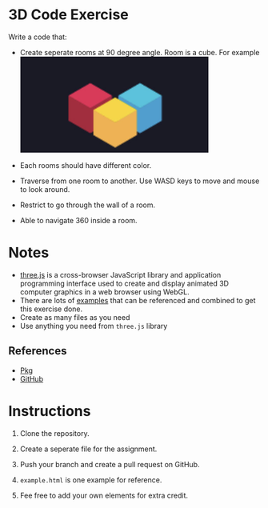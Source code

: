 # 3D Code Exercise

Write a code that:

- Create seperate rooms at 90 degree angle. Room is a cube. For example ![Cube Image](https://github.com/SLMetaverse/hiring-3D-assignment/blob/master/cubes.png?raw=true)


- Each rooms should have different color.

- Traverse from one room to another. Use WASD keys to move and mouse to look around.

- Restrict to go through the wall of a room.

- Able to navigate 360 inside a room.

# Notes
- [three.js](https://threejs.org) is a cross-browser JavaScript library and application programming interface used to create and display animated 3D computer graphics in a web browser using WebGL. 
- There are lots of [examples](https://threejs.org/examples/#webgl_animation_keyframes) that can be referenced and combined to get this exercise done.
- Create as many files as you need
- Use anything you need from `three.js` library



## References
- [Pkg](https://unpkg.com/browse/three@0.138.3/)
- [GitHub](https://github.com/mrdoob/three.js)
# Instructions

1. Clone the repository.

2. Create a seperate file for the assignment.

3. Push your branch and create a pull request on GitHub.

4. `example.html` is one example for reference.

5. Fee free to add your own elements for extra credit.